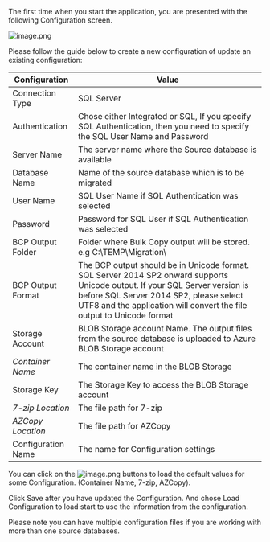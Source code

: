 
The first time when you start the application, you are presented with the following Configuration screen.

![image.png](/images/azuresqldwgenconfig.png)

Please follow the guide below to create a new configuration of update an existing configuration:

| Configuration | Value |
|---------------------------------|----------------|
|Connection Type | SQL Server |
| Authentication | Chose either Integrated or SQL, If you specify SQL Authentication, then you need to specify the SQL User Name and Password |
| Server Name | The server name where the Source database is available |
| Database Name | Name of the source database which is to be migrated |
| User Name | SQL User Name if SQL Authentication was selected |
| Password | Password for SQL User if SQL Authentication was selected |
| BCP Output Folder | Folder where Bulk Copy output will be stored. e.g C:\TEMP\Migration\ |
BCP Output Format | The BCP output should be in Unicode format. SQL Server 2014 SP2 onward supports Unicode output. If your SQL Server version is before SQL Server 2014 SP2, please select UTF8 and the application will convert the file output to Unicode format |
| Storage Account | BLOB Storage account Name. The output files from the source database is uploaded to Azure BLOB Storage account |
| *Container Name* | The container name in the BLOB Storage | 
| Storage Key | The Storage Key to access the BLOB Storage account |
| *7-zip Location* | The file path for 7-zip |
| *AZCopy Location* | The file path for AZCopy |
| Configuration Name | The name for Configuration settings |

You can click on the ![image.png](/.attachments/image-f2cd50ec-13a3-4244-8e2b-fbc6ed05f298.png) buttons to load the default values for some Configuration. (Container Name, 7-zip, AZCopy).

Click Save after you have updated the Configuration. And chose Load Configuration to load start to use the information from the configuration.

Please note you can have multiple configuration files if you are working with more than one source databases.
